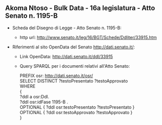 ## Akoma Ntoso - Bulk Data - 16a legislatura - Atto Senato n. 1195-B ##

* Scheda del Disegno di Legge - Atto Senato n. 1195-B:
	* http url: http://www.senato.it/leg/16/BGT/Schede/Ddliter/33915.htm

* Riferimenti al sito OpenData del Senato http://dati.senato.it/:
	* Link OpenData: http://dati.senato.it/ddl/33915
	* Query SPARQL per i documenti relativi all'Atto Senato:

        PREFIX osr: <http://dati.senato.it/osr/>  
		SELECT DISTINCT ?testoPresentato ?testoApprovato  
		WHERE  
		{  
		    ?ddl a osr:Ddl.  
		    ?ddl osr:idFase 1195-B .  
		    OPTIONAL { ?ddl osr:testoPresentato ?testoPresentato }  
		    OPTIONAL { ?ddl osr:testoApprovato ?testoApprovato }  
		}
		